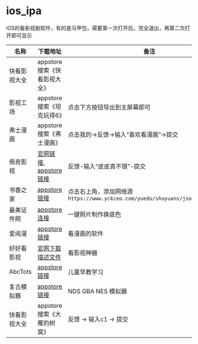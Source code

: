 # ios_ipa
iOS的看影视剧软件，有的是马甲包，需要第一次打开后，完全退出，再第二次打开即可显示



| 名称 | 下载地址 | 备注 |
| ---------  | --------- | -------- |
| 快看影视大全 | appstore搜索《快看影视大全》  | |
| 影视工场  | appstore搜索《坦克玩得6》 | 点击下方按钮导出到主屏幕即可 |
| 弗士漫画  | appstore搜索《弗士漫画》 | 点击我的->反馈->输入“喜欢看漫画”->提交 |
| 佩奇影视  | [官网链接](http://peiqi.tv/), [appstore链接](https://apps.apple.com/cn/app/id6479675583) | 反馈-输入“皮皮真不错”-提交 |
| 书香之家 | [appstore链接](https://apps.apple.com/cn/app/id1618927630) | 点击右上角，添加网络源 `https://www.yckceo.com/yuedu/shuyuans/json/id/354.json` |
| 最美证件照 | [appstore连接](https://apps.apple.com/cn/app/id6476882711) | 一键照片制作换底色 |
| 爱阅漫 | [appstore链接](https://apps.apple.com/cn/app/id6449724738) | 看漫画的软件 |
| 好好看影视 | [官网下载描述文件](https://www.hhkan0.com) | 看影视神器 |
| AbcTots | [appstore链接](https://apps.apple.com/cn/app/abctots/id6504202830) | 儿童早教学习 |
| 复古模拟器 | [appstore链接](https://apps.apple.com/cn/app/id6737550290) | NDS GBA NES 模拟器 |
| 快看影视大全 | appstore搜索《大雁的树窝》 | 反馈 -> 输入c1 -> 提交 | 
